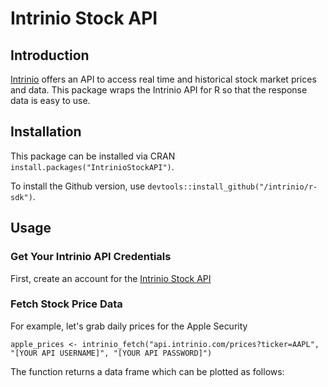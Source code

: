 # Intrinio Stock API #

## Introduction

[Intrinio](https://intrinio.com/) offers an API to access real time and historical stock market prices and data. This package wraps the Intrinio API for R so that the response data is easy to use.

## Installation

This package can be installed via CRAN `install.packages("IntrinioStockAPI")`.


To install the Github version, use `devtools::install_github("/intrinio/r-sdk")`.

## Usage

### Get Your Intrinio API Credentials

First, create an account for the [Intrinio Stock API](https://intrinio.com/)

### Fetch Stock Price Data

For example, let's grab daily prices for the Apple Security

```{r}
apple_prices <- intrinio_fetch("api.intrinio.com/prices?ticker=AAPL", "[YOUR API USERNAME]", "[YOUR API PASSWORD]")
```

The function returns a data frame which can be plotted as follows:

```{r}

```
